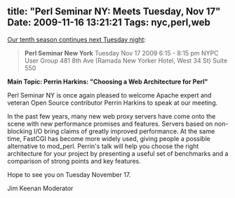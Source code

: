 title: "Perl Seminar NY: Meets Tuesday, Nov 17"
Date: 2009-11-16 13:21:21
Tags: nyc,perl,web
---
<a href="http://tech.groups.yahoo.com/group/perlsemny/message/934">Our tenth season continues next Tuesday night</a>:
<blockquote><strong>Perl Seminar New York</strong>
Tuesday Nov 17 2009
6:15 - 8:15 pm
NYPC User Group
481 8th Ave (Ramada New Yorker Hotel, West 34 St)
Suite 550</blockquote>
<strong>Main Topic: Perrin Harkins: "Choosing a Web Architecture for Perl"</strong>

Perl Seminar NY is once again pleased to welcome Apache expert and veteran Open Source contributor Perrin Harkins to speak at our meeting.

In the past few years, many new web proxy servers have come onto the scene with new performance promises and features. Servers based on non-blocking I/O bring claims of greatly improved performance. At the same time, FastCGI has become more widely used, giving people a possible alternative to mod_perl. Perrin's talk will help you choose the right architecture for your project by presenting a useful set of benchmarks and a comparison of strong points and key features.

Hope to see you on Tuesday November 17.

Jim Keenan
Moderator